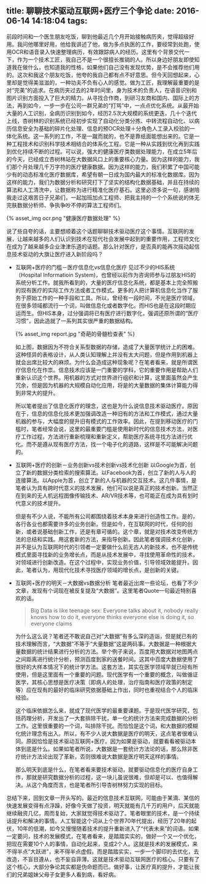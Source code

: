 title: 聊聊技术驱动互联网+医疗三个争论
date: 2016-06-14 14:18:04
tags:
---

前段时间和一个医生朋友吃饭，聊到他最近几个月开始接触病历夹，觉得超级好用。我问他哪里好用，他给我讲述了他，做为多点执医的工作，要经常到处跑，使用OCR和语音录入快速整理病历，有效跟踪病人的经历。这里有个背景交代一下，作为一个技术工匠，我自己不是一个很擅长推销的人。所以身边好朋友即使知道我在做什么，也知道我的性格，如果他们自己没有发现优势，是不会推荐他们用的。这次和我这个朋友吃饭，他夸的我自己都有点不好意思。但今天回想起来，心里却是觉得美滋滋的，一种功夫不负有心人的感觉。做为工匠，我理解最重要的是对“完美”的追求。在病历夹过去的2年时间里，身为技术的负责人，在语音识别和图片识别方面投入了巨大的精力。从寻找合作商，到研习友商和国内、国际上的方法，再到如今，一步一步在公司一群兄弟的“打骂”中，一点点优化系统。从最开始大量的人工识别，全病历识别到如今，经历2.5次大规模的系统更迭，几十个迭代上线，杏树林的识别系统已经初步实现了自动化分类分拣、中转流程自动化、以病历信息安全为基础的碎片化处理、信息的预OCR处理＋分角色人工录入校验的一体化系统。这一系列的工作，不是一蹴而就的，也不是靠纸面能想出来的。它是一种工程技术和识别科学技术相结合的体系化工程。它是一种从实践到优化再到实践到优化持续不断的过程。可以说，强大的健康医疗类数据处理能力，在成立5年后的今天，已经成立杏树林站在大数据风口上的重要核心力量。因为这样的能力，我们那个月处理几千万字符的医疗健康数据。因为这样的能力，我们积累了中国可能少有的动态标准化医疗数据库，希望有朝一日成为国内最大的标准化数据库。因为这样的能力，我们为数据分析和研究打下了坚实的结构化数据基础，并且在持续的算法和人工清洗中，让数据称为进行精准化医疗基石。这里必须多说一句，感谢陪我走过这艰苦日子兄弟们，一起加班加点工程师、把我主持的一个个系统说的体无完肤数据分析师、争执争吵不停的算法工程师们。

{% asset_img ocr.png "健康医疗数据处理" %}

说了些自夸的话，主要想顺着这个话题聊聊技术驱动医疗这个事情。互联网的发展，让越来越多的人们认识到技术在现代社会发展中起到的重要作用，工程师文化在成为了越来越多企业津津乐道的话题。那么针对医疗，是否真的能再次摇动起信息技术驱动的大旗让医疗进入新阶段吗？

+	互联网+医疗的门槛－医疗信息化vs信息化医疗
	见过不少的HIS系统（Hospital Informatioin System)，也曾经以前作为咨询师参与过朋友HIS的系统分析工作。就我所看到的，大量的医疗信息化系统，都是基本上完全照搬的现有医疗的实际工作方法或者工作模式。更多的人把计算机信息化当作了服务于原始工作的一种手段和工具。所以，曾经有一段时间，不光是医疗领域，在很多领域都流行一个词，叫做信息化或者数字化。而HIS也是在这段时期应运而生。但HIS本身，过分强调将已有医疗进行数字化，强调还原所谓的“医疗习惯”，因此造就了一系列其实很严重的数据结构。
	
	{% asset_img report.jpg "奇葩的骨髓检查表" %}
	
	如上图，数据因为不符合关系型数据的存储，造成了大量医学统计上的困难。这种怪异的表格设计，从人类认知理解上并没有太大问题，但是作用到机器上就会出席比较大的麻烦。为什么会造成这种现象呢？在笔者看来，就是所谓医疗信息化在作祟。信息技术应该是一门重要的学科，它的重要作用是帮助人们重新认识这个世界。用机器的方式对世界进行组织和计算，这里面虽然会产生冗余，但是因为机器的大规模自动化应用，将是的大量数据的集体计算能力得到非常大的提升。
	
	所以笔者提出了信息化医疗的理念，这也是为什么说信息技术驱动医疗。原因在于，信息的信息化技术更加强调改造一种旧有的方法和工作模式，通过大量机器的参与，大幅度的提升旧有模式的工作效率。因此，在提到移动医疗的门槛时，笔者经常会说，这里的最重要门槛是使用新时代的信息技术方法，对医疗工作过程，方法进行重新梳理和重新定义，帮助医疗系统寻找方法进行优化。而不是遵从现有医疗方法，找一个电子化的道路，这样是不可能解决问题的。

+	互联网+医疗的创新－业务创新vs技术创新vs技术化创新
	以Google为首，创立了新的数据分类检索的搜索算法。以Facebook为首，创立了新的人与人的连接算法。以Apple为首，创立了新的人与机器的交互技术。这几件事情，是笔者认为具有跨时代意义的技术发展，他们可以说是真正的技术创新。当然正在到来的无人机远程图像传输技术、AR/VR技术等，也可能正在成为具有划时代意义的技术提升。
	
	但是有不少人说，不能所有公司都围绕着技术本身来进行创造性工作。是的，各行各业也都需要许多的业务创新。但是如今，在互联网的时代，任何的创新，或者说基础创新工作，还是有章可循的。这个章，就是对技术改变传统方法的总结和实践。用这套新的方法，来指导创新。因此笔者强调技术化创新，并不是认为互联网时代的引领者一定要做什么前无古人的新技术，也不是传统模式里面寻找新的业务增长点，而是从技术发展中，寻找使用革命性的技术，对领域进行创新改造。在这个过程中，实现业务价值，引导领域效能提升。因此，笔者认为，用现代化技术寻找医疗领域的增长点，是创新的关键。

+	互联网+医疗的明天－大数据vs数据分析
	笔者最近出席一些论坛，也看了不少文章，发现有个词现在被反复提及“大数据”。这里笔者Quote一句最近特别喜欢的话。
	
	>Big Data is like teenage sex: 
	>Everyone talks about it, nobody really knows how to do it, 
	>everyone thinks everyone else is doing it, so everyone claims 
	
	为什么这么说？笔者还不敢说自己对“大数据”有多么深的造诣，但是就已有的技术理解而言，“大数据”不等于“大量数据”这是两码事。大数据是一种根据大量数据的统计结果进行分析的方法。举个例子来说，百度用大数据对地图两点之间距离进行统计分析，预测百度到家的送餐时间。这其中百度大数据使用了很好的大样本情况下的统计学方法。这套方法，其实在医学领域早就已经有所使用，但是这里面有一个重要的问题。现代医学有一个重要的概念，叫做循证医学，其核心思想是医疗决策（即病人的处理，治疗指南和医疗政策的制定等）应在现有的最好的临床研究依据基础上作出，同时也重视结合个人的临床经验。
	
	这个临床依据怎么来，就成了现代医学的最重要课题。于是现代医学研究，包括药理分析，开发出了一大套排除干扰，单一化的统计方法来完成数据的分析工作。这里很重要的一个词，叫排除干扰。而恰恰是这个词，和大数据的模糊化统计理念有出入。所以，有不少人说大数据是医疗的明天，这点笔者很难认同。原因恰恰是技术驱动互联网+医疗。因为如果是驱动，就要看看被驱动本体到底是什么。如果如笔者所说，大数据是一套统计方法论的话，那么除非医疗统计方法论出现了革新，否则很难说大数据是医疗明天这样的事情。
	
	那么明天到底是什么，在笔者看来要技术驱动，就要驱动信息化的医疗自身工作，那就是研究数据分析的过程，这一块儿虽说很难，但却是可以、也值得解决。从这个角度而言，也是笔者所引导杏树林努力实现的目标。
	

总结下来，回到文章一开头写的。最近的信息技术互联网，可能由于某滴、某信的快速发展变得有点浮躁，好像今天做了投资，明天就能有几千万的用户，后天就能继续融资几亿，周而复始，大家就觉得技术驱动了。笔者眼里的技术，是一个持续话提升和解决的事情。人工智能这个词从上个世界70年代提出，经历了20年的起伏，10年的低潮，如今又慢慢随着技术的提升重新进入了“代表未来”的词语。如果一定要问，技术的发展模式，在笔者看来，是踏踏实实的，做好一个又一个优化，把现在需要10个人的事情，自动化起来，变成2个人。这就是技术的发展模式，来不得半点“大跃进”，来不得半点虚假。而是踏踏实实，一步一个脚印的去优化，去改造，不盲目遵从，也不妄自菲薄。这就是技术驱动互联网医疗的核心。只要有了这个核心，大部分争论其实都是伪命题而已。做好事，让医疗真的提升，才能让我们的兄弟姐妹父母子女更多人看到病，看好病。